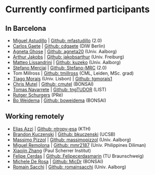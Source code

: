 # Currently confirmed participants

## In Barcelona

* [Miguel Astudillo](mailto:Miguel.astudillo@lca-net.com)  | [Github: mfastudillo](https://github.com/mfastudillo) (2.0)
* [Carlos Gaete](mailto:cgaete@diw.de) | [Github: cdgaete](https://github.com/cdgaete) (DIW Berlin)  
* [Agneta Ghose](mailto:agneta@plan.aau.dk) | [Github: agneta20](https://github.com/agneta20) (Univ. Aalborg)  
* [Arthur Jakobs](mailto:arthur.jakobs@indecol.uni-freiburg.de) | [Github: jakobsarthur](https://github.com/jakobsarthur) (Univ. Freiburg) 
* [Matteo Lissandrini](mailto:matteo@cs.aau.dk) | [Github: kuzeko](https://github.com/kuzeko)  (Univ. Aalborg)
* [Stefano Merciai](mailto:stefano.merciai@lca-net.com) | [Github: Stefano-MRC](https://github.com/Stefano-MRC) (2.0)
* Tom Millross | [Github: tmillross](https://github.com/tmillross) (CML, Leiden, MSc. grad)
* [Tiago Morais](mailto:tiago.g.morais@tecnico.ulisboa.pt) (Univ. Lisbon) | [Github: tgmorais1](https://github.com/tgmorais1)
* [Chris Mutel](mailto:chris.mutel@bonsai.uno) | [Github: cmutel](https://github.com/cmutel) (BONSAI)
* [Tomas Navarrete](mailto:tomas.navarrete@list.lu) | [Github: tngTUDOR](https://github.com/tngTUDOR) (LIST)
* [Rutger Schurgers](mailto:Schurgers@pre-sustainability.com) (PRé)
* [Bo Weidema](mailto:bo.weidema@bonsai.uno) | [Github: boweidema](https://github.com/boweidema) (BONSAI)

## Working remotely

* [Elias Azzi](mailto:eazzi@kth.se) | [Github: ntropy-esa](https://github.com/ntropy-esa) (KTH)
* [Brandon Kuczenski](mailto:bkuczenski@ucsb.edu) | [Github: bkuczenski](https://github.com/bkuczenski) (UCSB)
* [Massimo Pizzol](mailto:massimo@plan.aau.dk) | [Github: massimopizzol](https://github.com/massimopizzol) (Univ. Aalborg) 
* [Miguel Remolona](mailto:mmremolona@yahoo.com.ph) | [Github: mmr2187](https://github.com/) (Univ. Philippines Diliman)
* [Xiaojin Zhang](mailto:Xiaojin.Zhang@psi.ch) (Paul Scherrer Institut)
* [Felipe Cerdas](mailto:f.cerdasg@tu-braunschweig.de) | [Github: Felipecerdasmarin](https://github.com/Felipecerdasmarin) (TU Braunschweig)
* [Michele De Rosa](mailto:michele.derosa@bonsai.uno) | [Github: MicDr](https://github.com/MicDr) (BONSAI) 
* [Romain Sacchi](mailto:r_s@me.com) | [Github: romainsacchi](https://github.com/romainsacchi) (Univ. Aalborg) 
